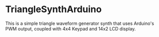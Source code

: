 # TriangleSynthArduino
This is a simple triangle waveform generator synth that uses Arduino's PWM output, coupled with 4x4 Keypad and 14x2 LCD display.
